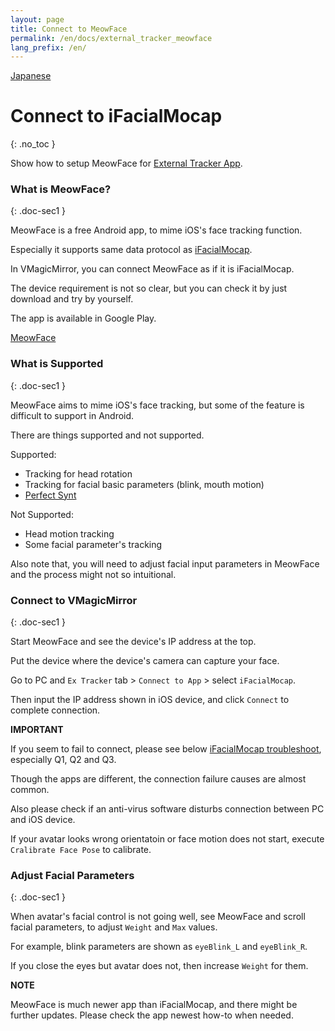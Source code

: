 ```yaml
---
layout: page
title: Connect to MeowFace
permalink: /en/docs/external_tracker_meowface
lang_prefix: /en/
---
```


[Japanese](../../docs/external_tracker_meowface)

# Connect to iFacialMocap
{: .no_toc }

Show how to setup MeowFace for [External Tracker App](./external_tracker).


### What is MeowFace?
{: .doc-sec1 }

MeowFace is a free Android app, to mime iOS's face tracking function.

Especially it supports same data protocol as [iFacialMocap](./external_tracker_ifacialmocap).

In VMagicMirror, you can connect MeowFace as if it is iFacialMocap.

The device requirement is not so clear, but you can check it by just download and try by yourself.

The app is available in Google Play.

[MeowFace](https://play.google.com/store/apps/details?id=com.suvidriel.meowface)


### What is Supported
{: .doc-sec1 }

MeowFace aims to mime iOS's face tracking, but some of the feature is difficult to support in Android. 

There are things supported and not supported.

<div class="doc-ul" markdown="1">

Supported:

- Tracking for head rotation
- Tracking for facial basic parameters (blink, mouth motion)
- [Perfect Synt](../tips/perfect_sync)

Not Supported:

- Head motion tracking
- Some facial parameter's tracking

</div>

Also note that, you will need to adjust facial input parameters in MeowFace and the process might not so intuitional.


### Connect to VMagicMirror
{: .doc-sec1 }

Start MeowFace and see the device's IP address at the top.

Put the device where the device's camera can capture your face.

Go to PC and `Ex Tracker` tab > `Connect to App` > select `iFacialMocap`.

Then input the IP address shown in iOS device, and click `Connect` to complete connection.

<div class="note-area" markdown="1">

**IMPORTANT** 

If you seem to fail to connect, please see below [iFacialMocap troubleshoot](./external_tracker_ifacialmocap#troubleshoot), especially Q1, Q2 and Q3.

Though the apps are different, the connection failure causes are almost common.

Also please check if an anti-virus software disturbs connection between PC and iOS device.

</div>

If your avatar looks wrong orientatoin or face motion does not start, execute `Cralibrate Face Pose` to calibrate.


### Adjust Facial Parameters
{: .doc-sec1 }

When avatar's facial control is not going well, see MeowFace and scroll facial parameters, to adjust `Weight` and `Max` values.

For example, blink parameters are shown as `eyeBlink_L` and `eyeBlink_R`.

If you close the eyes but avatar does not, then increase `Weight` for them.

<div class="note-area" markdown="1">

**NOTE**

MeowFace is much newer app than iFacialMocap, and there might be further updates. Please check the app newest how-to when needed.

</div>
